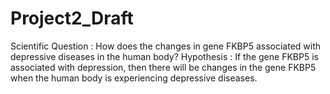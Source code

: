 # Project2_Draft
Scientific Question : How does the changes in gene FKBP5 associated with depressive diseases in the human body?
Hypothesis : If the gene FKBP5 is associated with depression, then there will be changes in the gene FKBP5 when the human body is experiencing depressive diseases.
